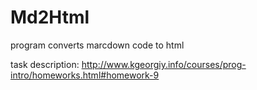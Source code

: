 # Md2Html
program converts marcdown code to html

task description: http://www.kgeorgiy.info/courses/prog-intro/homeworks.html#homework-9
